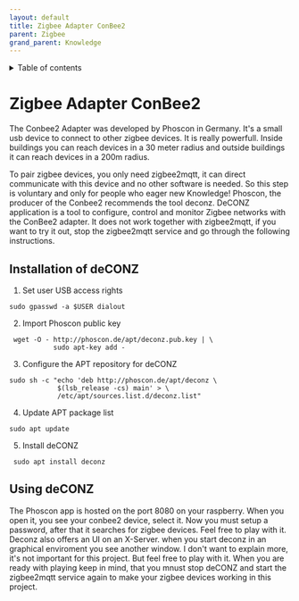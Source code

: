 ```yaml
---
layout: default
title: Zigbee Adapter ConBee2
parent: Zigbee
grand_parent: Knowledge
---
```


<details close markdown="block">
  <summary>
    Table of contents
  </summary>
  {: .text-delta }
1. TOC
{:toc}
</details>

# Zigbee Adapter ConBee2
The Conbee2 Adapter was developed by Phoscon in Germany. It's a small usb device to
 connect to other zigbee devices. It is really powerfull. Inside buildings 
 you can reach devices in a 30 meter radius and outside buildings
 it can reach devices in a 200m radius.

To pair zigbee devices, you only need zigbee2mqtt, it can direct communicate with this device and no other software is needed. So this step is voluntary and only for people who
eager new Knowledge! Phoscon, the producer of the Conbee2 recommends the tool deconz. DeCONZ application is a tool to configure, 
control and monitor Zigbee networks with the ConBee2 adapter. It does not work together with zigbee2mqtt, if you want to try it out, 
stop the zigbee2mqtt service and go through the following instructions.

## Installation of deCONZ

1. Set user USB access rights
```
sudo gpasswd -a $USER dialout
```

2. Import Phoscon public key
```
 wget -O - http://phoscon.de/apt/deconz.pub.key | \
           sudo apt-key add -
```

3. Configure the APT repository for deCONZ
```
sudo sh -c "echo 'deb http://phoscon.de/apt/deconz \
            $(lsb_release -cs) main' > \
            /etc/apt/sources.list.d/deconz.list"
```

4. Update APT package list
```
sudo apt update
```

5. Install deCONZ
```
 sudo apt install deconz
```

## Using deCONZ
The Phoscon app is hosted on the port 8080 on your raspberry. When you open it, you see your conbee2 device, select it.
Now you must setup a password, after that it searches for zigbee devices. Feel free to play with it.
Deconz also offers an UI on an X-Server. when you start deconz in an graphical enviroment you see another window. I don't want to explain more, it's not important for this project.
But feel free to play with it. When you are ready with playing keep in mind, that you mnust stop deCONZ and start the zigbee2mqtt service again to make your zigbee devices
working in this project.


